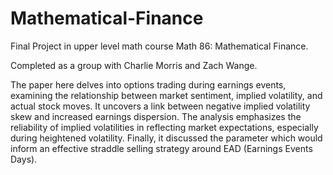 # Mathematical-Finance
Final Project in upper level math course Math 86: Mathematical Finance. 

Completed as a group with Charlie Morris and Zach Wange.

The paper here delves into options trading during earnings events, examining the relationship between market sentiment, implied volatility, and actual stock moves. It uncovers a link between negative implied volatility skew and increased earnings dispersion. The analysis emphasizes the reliability of implied volatilities in reflecting market expectations, especially during heightened volatility. Finally, it discussed the parameter which would inform an effective straddle selling strategy around EAD (Earnings Events Days).
